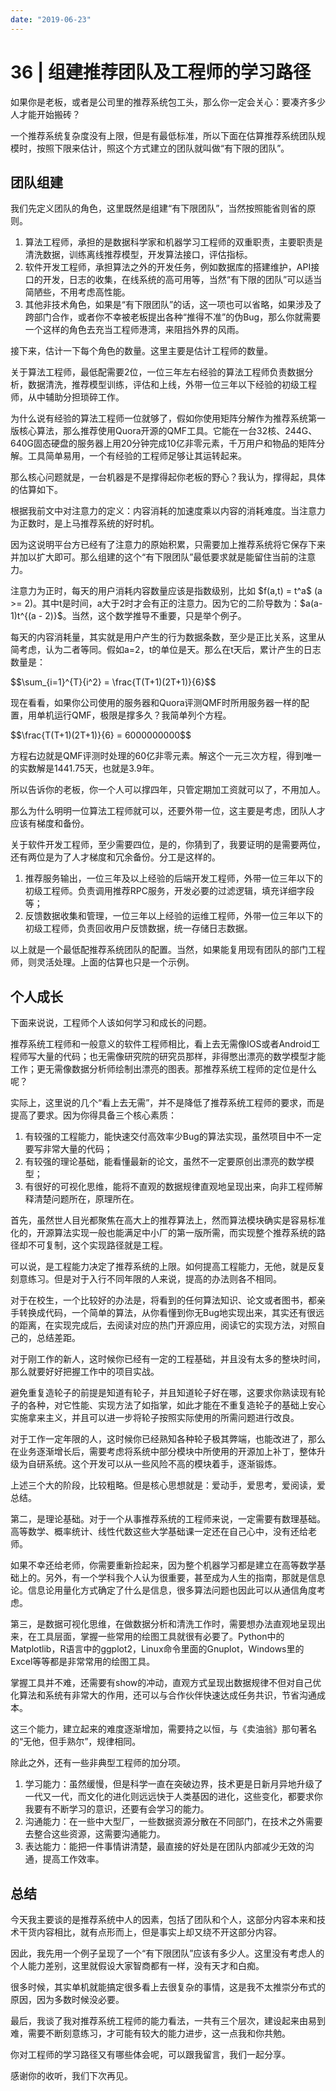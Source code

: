 ```yaml
---
date: "2019-06-23"
---  
```

      
# 36 | 组建推荐团队及工程师的学习路径
如果你是老板，或者是公司里的推荐系统包工头，那么你一定会关心：要凑齐多少人才能开始搬砖？

一个推荐系统复杂度没有上限，但是有最低标准，所以下面在估算推荐系统团队规模时，按照下限来估计，照这个方式建立的团队就叫做“有下限的团队”。

## 团队组建

我们先定义团队的角色，这里既然是组建“有下限团队”，当然按照能省则省的原则。

1.  算法工程师，承担的是数据科学家和机器学习工程师的双重职责，主要职责是清洗数据，训练离线推荐模型，开发算法接口，评估指标。
2.  软件开发工程师，承担算法之外的开发任务，例如数据库的搭建维护，API接口的开发，日志的收集，在线系统的高可用等，当然“有下限的团队”可以适当简陋些，不用考虑高性能。
3.  其他非技术角色，如果是“有下限团队”的话，这一项也可以省略，如果涉及了跨部门合作，或者你不幸被老板提出各种“推得不准”的伪Bug，那么你就需要一个这样的角色去充当工程师港湾，来阻挡外界的风雨。

接下来，估计一下每个角色的数量。这里主要是估计工程师的数量。

关于算法工程师，最低配需要2位，一位三年左右经验的算法工程师负责数据分析，数据清洗，推荐模型训练，评估和上线，外带一位三年以下经验的初级工程师，从中辅助分担琐碎工作。

为什么说有经验的算法工程师一位就够了，假如你使用矩阵分解作为推荐系统第一版核心算法，那么推荐使用Quora开源的QMF工具。它能在一台32核、244G、640G固态硬盘的服务器上用20分钟完成10亿非零元素，千万用户和物品的矩阵分解。工具简单易用，一个有经验的工程师足够让其运转起来。

那么核心问题就是，一台机器是不是撑得起你老板的野心？我认为，撑得起，具体的估算如下。

根据我前文中对注意力的定义：内容消耗的加速度乘以内容的消耗难度。当注意力为正数时，是上马推荐系统的好时机。

因为这说明平台方已经有了注意力的原始积累，只需要加上推荐系统将它保存下来并加以扩大即可。那么组建的这个“有下限团队”最低要求就是能留住当前的注意力。

注意力为正时，每天的用户消耗内容数量应该是指数级别，比如 \$f\(a,t\) = t\^a\$ \(a >= 2\)。其中t是时间，a大于2时才会有正的注意力。因为它的二阶导数为：\$a\(a-1\)t\^\{\(a \- 2\)\}\$。当然，这个数学推导不重要，只是举个例子。

每天的内容消耗量，其实就是用户产生的行为数据条数，至少是正比关系，这里从简考虑，认为二者等同。假如a=2，t的单位是天。那么在t天后，累计产生的日志数量是：

\$\$\\sum\_\{i=1\}\^\{T\}\{i\^2\} = \\frac\{T\(T+1\)\(2T+1\)\}\{6\}\$\$

现在看看，如果你公司使用的服务器和Quora评测QMF时所用服务器一样的配置，用单机运行QMF，极限是撑多久？我简单列个方程。

\$\$\\frac\{T\(T+1\)\(2T+1\)\}\{6\} = 6000000000\$\$

方程右边就是QMF评测时处理的60亿非零元素。解这个一元三次方程，得到唯一的实数解是1441.75天，也就是3.9年。

所以告诉你的老板，你一个人可以撑四年，只管定期加工资就可以了，不用加人。

那么为什么明明一位算法工程师就可以，还要外带一位，这主要是考虑，团队人才应该有梯度和备份。

关于软件开发工程师，至少需要四位，是的，你猜到了，我要证明的是需要两位，还有两位是为了人才梯度和冗余备份。分工是这样的。

1.  推荐服务输出，一位三年及以上经验的后端开发工程师，外带一位三年以下的初级工程师。负责调用推荐RPC服务，开发必要的过滤逻辑，填充详细字段等；
2.  反馈数据收集和管理，一位三年以上经验的运维工程师，外带一位三年以下的初级工程师，负责回收用户反馈数据，统一存储日志数据。

以上就是一个最低配推荐系统团队的配置。当然，如果能复用现有团队的部门工程师，则灵活处理。上面的估算也只是一个示例。

<!-- [[[read_end]]] -->

## 个人成长

下面来说说，工程师个人该如何学习和成长的问题。

推荐系统工程师和一般意义的软件工程师相比，看上去无需像IOS或者Android工程师写大量的代码；也无需像研究院的研究员那样，非得憋出漂亮的数学模型才能工作；更无需像数据分析师绘制出漂亮的图表。那推荐系统工程师的定位是什么呢？

实际上，这里说的几个“看上去无需”，并不是降低了推荐系统工程师的要求，而是提高了要求。因为你得具备三个核心素质：

1.  有较强的工程能力，能快速交付高效率少Bug的算法实现，虽然项目中不一定要写非常大量的代码；
2.  有较强的理论基础，能看懂最新的论文，虽然不一定要原创出漂亮的数学模型；
3.  有很好的可视化思维，能将不直观的数据规律直观地呈现出来，向非工程师解释清楚问题所在，原理所在。

首先，虽然世人目光都聚焦在高大上的推荐算法上，然而算法模块确实是容易标准化的，开源算法实现一般也能满足中小厂的第一版所需，而实现整个推荐系统的路径却不可复制，这个实现路径就是工程。

可以说，是工程能力决定了推荐系统的上限。如何提高工程能力，无他，就是反复刻意练习。但是对于入行不同年限的人来说，提高的办法则各不相同。

对于在校生，一个比较好的办法是，将看到的任何算法知识、论文或者图书，都亲手转换成代码，一个简单的算法，从你看懂到你无Bug地实现出来，其实还有很远的距离，在实现完成后，去阅读对应的热门开源应用，阅读它的实现方法，对照自己的，总结差距。

对于刚工作的新人，这时候你已经有一定的工程基础，并且没有太多的整块时间，那么就要好好把握工作中的项目实战。

避免重复造轮子的前提是知道有轮子，并且知道轮子好在哪，这要求你熟读现有轮子的各种，对它性能、实现方法了如指掌，如此才能在不重复造轮子的基础上安心实施拿来主义，并且可以进一步将轮子按照实际使用的所需问题进行改良。

对于工作一定年限的人，这时候你已经熟知各种轮子极其弊端，也能改进了，那么在业务逐渐增长后，需要考虑将系统中部分模块中所使用的开源加上补丁，整体升级为自研系统。这个开发可以从一些风险不高的模块着手，逐渐锻炼。

上述三个大的阶段，比较粗略。但是核心思想就是：爱动手，爱思考，爱阅读，爱总结。

第二，是理论基础。对于一个从事推荐系统的工程师来说，一定需要有数理基础。高等数学、概率统计、线性代数这些大学基础课一定还在自己心中，没有还给老师。

如果不幸还给老师，你需要重新捡起来，因为整个机器学习都是建立在高等数学基础上的。另外，有一个学科我个人认为很重要，甚至成为人生的指南，那就是信息论。信息论用量化方式确定了什么是信息，很多算法问题也因此可以从通信角度考虑。

第三，是数据可视化思维，在做数据分析和清洗工作时，需要想办法直观地呈现出来，在工具层面，掌握一些常用的绘图工具就很有必要了。Python中的Matplotlib，R语言中的ggplot2，Linux命令里面的Gnuplot，Windows里的Excel等等都是非常常用的绘图工具。

掌握工具并不难，还需要有show的冲动，直观方式呈现出数据规律不但对自己优化算法和系统有非常大的作用，还可以与合作伙伴快速达成任务共识，节省沟通成本。

这三个能力，建立起来的难度逐渐增加，需要持之以恒，与《卖油翁》那句著名的“无他，但手熟尔”，规律相同。

除此之外，还有一些非典型工程师的加分项。

1.  学习能力：虽然缓慢，但是科学一直在突破边界，技术更是日新月异地升级了一代又一代，而文化的进化则远远快于人类基因的进化，这些变化，都要求你我要有不断学习的意识，还要有会学习的能力。
2.  沟通能力：在一些中大型厂，一些数据资源分散在不同部门，在技术之外需要去整合这些资源，这需要沟通能力。
3.  表达能力：能把一件事情讲清楚，最直接的好处是在团队内部减少无效的沟通，提高工作效率。

## 总结

今天我主要谈的是推荐系统中人的因素，包括了团队和个人，这部分内容本来和技术干货内容相比，就有点形而上，但是事实上却又绕不开这部分内容。

因此，我先用一个例子呈现了一个“有下限团队”应该有多少人。这里没有考虑人的个人能力差别，这里就假设大家智商都有一样，没有天才和白痴。

很多时候，其实单机就能搞定很多看上去很复杂的事情，这是我不太推崇分布式的原因，因为多数时候没必要。

最后，我谈了我对推荐系统工程师的能力看法，一共有三个层次，建设起来由易到难，需要不断刻意练习，才可能有较大的能力进步，这一点我和你共勉。

你对工程师的学习路径又有哪些体会呢，可以跟我留言，我们一起分享。

感谢你的收听，我们下次再见。